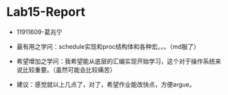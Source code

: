 # Lab15-Report

* 11911609-葛兆宁

* 最有用之学问：schedule实现和proc结构体和各种宏。。。（md服了）

* 希望增加之学问：我希望能从底层的汇编实现开始学习，这个对于操作系统来说比较重要。（虽然可能会比较痛苦）

* 建议：感觉就以上几点了，对了，希望作业能改快点，方便argue。
